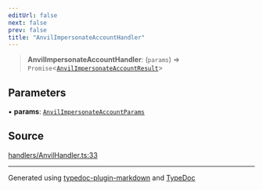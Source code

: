 ```yaml
---
editUrl: false
next: false
prev: false
title: "AnvilImpersonateAccountHandler"
---
```


> **AnvilImpersonateAccountHandler**: (`params`) => `Promise`\<[`AnvilImpersonateAccountResult`](/generated/type-aliases/anvilimpersonateaccountresult/)\>

## Parameters

▪ **params**: [`AnvilImpersonateAccountParams`](/generated/type-aliases/anvilimpersonateaccountparams/)

## Source

[handlers/AnvilHandler.ts:33](https://github.com/evmts/tevm-monorepo/blob/main/vm/api/src/handlers/AnvilHandler.ts#L33)

***
Generated using [typedoc-plugin-markdown](https://www.npmjs.com/package/typedoc-plugin-markdown) and [TypeDoc](https://typedoc.org/)
